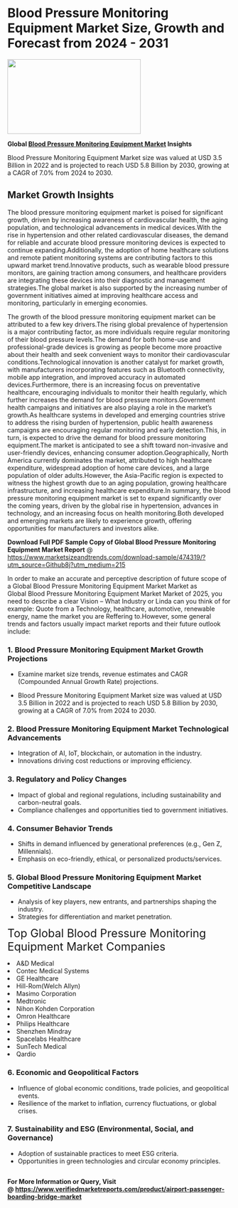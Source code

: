 <H1>Blood Pressure Monitoring Equipment Market Size, Growth and Forecast from 2024 - 2031</H1><img class="aligncenter size-medium wp-image-584254" src="https://thirdeyenews.in/wp-content/uploads/2024/09/Global-Market-Research-300x168.jpeg" alt="" width="300" height="168" /><p><strong>Global&nbsp;<a href="https://www.marketsizeandtrends.com/download-sample/474319/?utm_source=Github8j?utm_medium=215">Blood Pressure Monitoring Equipment Market</a> Insights</strong></p><p>Blood Pressure Monitoring Equipment Market size was valued at USD 3.5 Billion in 2022 and is projected to reach USD 5.8 Billion by 2030, growing at a CAGR of 7.0% from 2024 to 2030.</p><p><h2>Market Growth Insights</h2> <p>The blood pressure monitoring equipment market is poised for significant growth, driven by increasing awareness of cardiovascular health, the aging population, and technological advancements in medical devices.With the rise in hypertension and other related cardiovascular diseases, the demand for reliable and accurate blood pressure monitoring devices is expected to continue expanding.Additionally, the adoption of home healthcare solutions and remote patient monitoring systems are contributing factors to this upward market trend.Innovative products, such as wearable blood pressure monitors, are gaining traction among consumers, and healthcare providers are integrating these devices into their diagnostic and management strategies.The global market is also supported by the increasing number of government initiatives aimed at improving healthcare access and monitoring, particularly in emerging economies.</p> <p>The growth of the blood pressure monitoring equipment market can be attributed to a few key drivers.The rising global prevalence of hypertension is a major contributing factor, as more individuals require regular monitoring of their blood pressure levels.The demand for both home-use and professional-grade devices is growing as people become more proactive about their health and seek convenient ways to monitor their cardiovascular conditions.Technological innovation is another catalyst for market growth, with manufacturers incorporating features such as Bluetooth connectivity, mobile app integration, and improved accuracy in automated devices.Furthermore, there is an increasing focus on preventative healthcare, encouraging individuals to monitor their health regularly, which further increases the demand for blood pressure monitors.Government health campaigns and initiatives are also playing a role in the market’s growth.As healthcare systems in developed and emerging countries strive to address the rising burden of hypertension, public health awareness campaigns are encouraging regular monitoring and early detection.This, in turn, is expected to drive the demand for blood pressure monitoring equipment.The market is anticipated to see a shift toward non-invasive and user-friendly devices, enhancing consumer adoption.Geographically, North America currently dominates the market, attributed to high healthcare expenditure, widespread adoption of home care devices, and a large population of older adults.However, the Asia-Pacific region is expected to witness the highest growth due to an aging population, growing healthcare infrastructure, and increasing healthcare expenditure.In summary, the blood pressure monitoring equipment market is set to expand significantly over the coming years, driven by the global rise in hypertension, advances in technology, and an increasing focus on health monitoring.Both developed and emerging markets are likely to experience growth, offering opportunities for manufacturers and investors alike.<p><span class=""><strong>Download Full PDF Sample Copy of Global Blood Pressure Monitoring Equipment Market Report</strong> @ <a href="https://www.marketsizeandtrends.com/download-sample/474319/?utm_source=Github8j?utm_medium=215" target="_blank">https://www.marketsizeandtrends.com/download-sample/474319/?utm_source=Github8j?utm_medium=215</a></span></p><p>In order to make an accurate and perceptive description of future scope of a Global&nbsp;Blood Pressure Monitoring Equipment Market Market as Global&nbsp;Blood Pressure Monitoring Equipment Market Market of 2025, you need to describe a clear Vision &ndash; What Industry or Linda can you think of for example: Quote from a Technology, healthcare, automotive, renewable energy, name the market you are Reffering to.However, some general trends and factors usually impact market reports and their future outlook include:</p><h3>1.&nbsp;<strong>Blood Pressure Monitoring Equipment Market Growth Projections</strong></h3><ul><li>Examine market size trends, revenue estimates and CAGR (Compounded Annual Growth Rate) projections.</li><li><p>Blood Pressure Monitoring Equipment Market size was valued at USD 3.5 Billion in 2022 and is projected to reach USD 5.8 Billion by 2030, growing at a CAGR of 7.0% from 2024 to 2030.</p></li></ul><h3>2.&nbsp;<strong>Blood Pressure Monitoring Equipment Market Technological Advancements</strong></h3><ul><li>Integration of AI, IoT, blockchain, or automation in the industry.</li><li>Innovations driving cost reductions or improving efficiency.</li></ul><h3>3.&nbsp;<strong>Regulatory and Policy Changes</strong></h3><ul><li>Impact of global and regional regulations, including sustainability and carbon-neutral goals.</li><li>Compliance challenges and opportunities tied to government initiatives.</li></ul><h3>4.&nbsp;<strong>Consumer Behavior Trends</strong></h3><ul><li>Shifts in demand influenced by generational preferences (e.g., Gen Z, Millennials).</li><li>Emphasis on eco-friendly, ethical, or personalized products/services.</li></ul><h3>5.&nbsp;<strong>Global Blood Pressure Monitoring Equipment Market Competitive Landscape</strong></h3><ul><li>Analysis of key players, new entrants, and partnerships shaping the industry.</li><li>Strategies for differentiation and market penetration.</li></ul><p data-pm-slice="1 1 []"><span style="color: inherit; font-family: inherit; font-size: 25px;">Top Global Blood Pressure Monitoring Equipment Market Companies</span></p><div class="" data-test-id=""><p><li>A&D Medical</li><li> Contec Medical Systems</li><li> GE Healthcare</li><li> Hill-Rom(Welch Allyn)</li><li> Masimo Corporation</li><li> Medtronic</li><li> Nihon Kohden Corporation</li><li> Omron Healthcare</li><li> Philips Healthcare</li><li> Shenzhen Mindray</li><li> Spacelabs Healthcare</li><li> SunTech Medical</li><li> Qardio</li></p></div><h3>6.&nbsp;<strong>Economic and Geopolitical Factors</strong></h3><ul><li>Influence of global economic conditions, trade policies, and geopolitical events.</li><li>Resilience of the market to inflation, currency fluctuations, or global crises.</li></ul><h3>7.&nbsp;<strong>Sustainability and ESG (Environmental, Social, and Governance)</strong></h3><ul><li>Adoption of sustainable practices to meet ESG criteria.</li><li>Opportunities in green technologies and circular economy principles.</li></ul><h2><strong style="font-size: 14px;">For More Information or Query, Visit @&nbsp;</strong><a style="background-color: #ffffff; font-size: 14px;" href="https://www.marketsizeandtrends.com/report/blood-pressure-monitoring-equipment-market/" target="_blank">https://www.verifiedmarketreports.com/product/airport-passenger-boarding-bridge-market</a></h2>